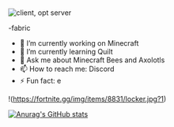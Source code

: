 ###
![client, opt server](https://img.shields.io/badge/environment-client%2c%20opt%20server-536a9e?style=flat-square)

-fabric
- 🔭 I’m currently working on Minecraft
- 🌱 I’m currently learning Quilt
- 💬 Ask me about Minecraft Bees and Axolotls
- 📫 How to reach me: Discord
- ⚡ Fun fact: e 

!(https://fortnite.gg/img/items/8831/locker.jpg?1)

<!--
**Gamemodeon123/gamemodeon123** is a ✨ _special_ ✨ repository because its `README.md` (this file) appears on your GitHub profile.

- 🔭 I’m currently working on ...
- 🌱 I’m currently learning ...
- 👯 I’m looking to collaborate on ...
- 🤔 I’m looking for help with ...
- 💬 Ask me about ...
- 📫 How to reach me: ...
- 😄 Pronouns: ...
- ⚡ Fun fact: e ...
-->
[![Anurag's GitHub stats](https://github-readme-stats.vercel.app/api?username=BuzzyBumbleBees)](https://github.com/anuraghazra/github-readme-stats)
